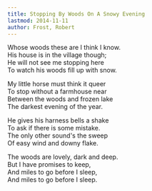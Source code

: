 ```yaml
---
title: Stopping By Woods On A Snowy Evening
lastmod: 2014-11-11
author: Frost, Robert
---
```


Whose woods these are I think I know.  
His house is in the village though;  
He will not see me stopping here  
To watch his woods fill up with snow.  

My little horse must think it queer  
To stop without a farmhouse near  
Between the woods and frozen lake  
The darkest evening of the year.  

He gives his harness bells a shake  
To ask if there is some mistake.  
The only other sound's the sweep  
Of easy wind and downy flake.  

The woods are lovely, dark and deep.  
But I have promises to keep,  
And miles to go before I sleep,  
And miles to go before I sleep.  
